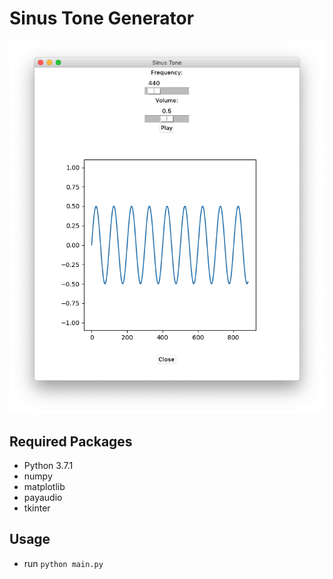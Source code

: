 # Sinus Tone Generator

![Screenshot](screenshot.png)


## Required Packages

- Python 3.7.1
- numpy
- matplotlib
- payaudio
- tkinter

## Usage

- run `python main.py`
